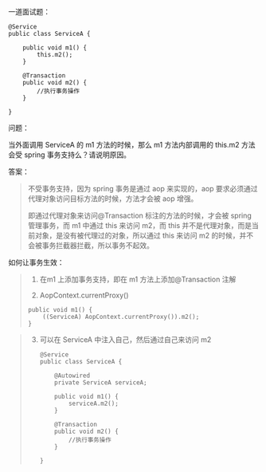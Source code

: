 一道面试题：

```text
@Service
public class ServiceA {

    public void m1() {
        this.m2();
    }

    @Transaction
    public void m2() {
        //执行事务操作
    }

}
```

问题：

当外面调用 ServiceA 的 m1 方法的时候，那么 m1 方法内部调用的 this.m2 方法会受 spring 事务支持么？请说明原因。

答案：

> 不受事务支持，因为 spring 事务是通过 aop 来实现的，aop 要求必须通过代理对象访问目标方法的时候，方法才会被 aop 增强。
>
> 即通过代理对象来访问@Transaction 标注的方法的时候，才会被 spring 管理事务，而 m1 中通过 this 来访问 m2，而 this 并不是代理对象，而是当前对象，是没有被代理过的对象，所以通过 this 来访问 m2 的时候，并不会被事务拦截器拦截，所以事务不起效。

如何让事务生效：

>1. 在m1 上添加事务支持，即在 m1 方法上添加@Transaction 注解
>
>2. AopContext.currentProxy()
>
>   ```text
>   public void m1() {
>       ((ServiceA) AopContext.currentProxy()).m2();
>   }
>   ```

> 3. 可以在 ServiceA 中注入自己，然后通过自己来访问 m2
>
>    ```text
>    @Service
>    public class ServiceA {
>    
>        @Autowired
>        private ServiceA serviceA;
>    
>        public void m1() {
>            serviceA.m2();
>        }
>    
>        @Transaction
>        public void m2() {
>            //执行事务操作
>        }
>    
>    }
>    ```

